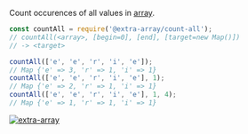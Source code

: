 Count occurences of all values in [array].

```javascript
const countAll = require('@extra-array/count-all');
// countAll(<array>, [begin=0], [end], [target=new Map()])
// -> <target>

countAll(['e', 'e', 'r', 'i', 'e']);
// Map {'e' => 3, 'r' => 1, 'i' => 1}
countAll(['e', 'e', 'r', 'i', 'e'], 1);
// Map {'e' => 2, 'r' => 1, 'i' => 1}
countAll(['e', 'e', 'r', 'i', 'e'], 1, 4);
// Map {'e' => 1, 'r' => 1, 'i' => 1}
```


[![extra-array](https://i.imgur.com/nwyrmkW.jpg)](https://www.npmjs.com/package/extra-array)

[array]: https://developer.mozilla.org/en-US/docs/Web/JavaScript/Guide/Indexed_collections%60
